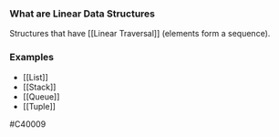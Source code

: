 ### What are Linear Data Structures
Structures that have [[Linear Traversal]] (elements form a sequence).

### Examples
- [[List]]
- [[Stack]]
- [[Queue]]
- [[Tuple]]

#C40009 